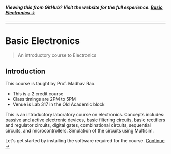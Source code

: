 ##### Viewing this from GitHub? Visit the website for the full experience. **[Basic Electronics →](https://zeroby0.github.io/Basic-Electronics/)**
<!-- {h5: style='display:none'} -->

----
<!-- {hr: style='display:none'} -->

# Basic Electronics

<!-- {h1:.massive-header.-with-tagline} -->

> An introductory course to Electronics

## Introduction
This course is taught by Prof. Madhav Rao.


* This is a 2 credit course
* Class timings are 2PM to 5PM
* Venue is Lab 317 in the Old Academic block

This is an introductory laboratory course on electronics. Concepts includes: passive and active electronic devices, basic filtering circuits, basic rectifiers and regulator circuits, digital gates, combinational circuits, sequential circuits, and microcontrollers. Simulation of the circuits using Multisim.


Let's get started by installing the software required for the course.
[Continue →](src/software_install.md)
<!-- {p:.pull-box} -->
